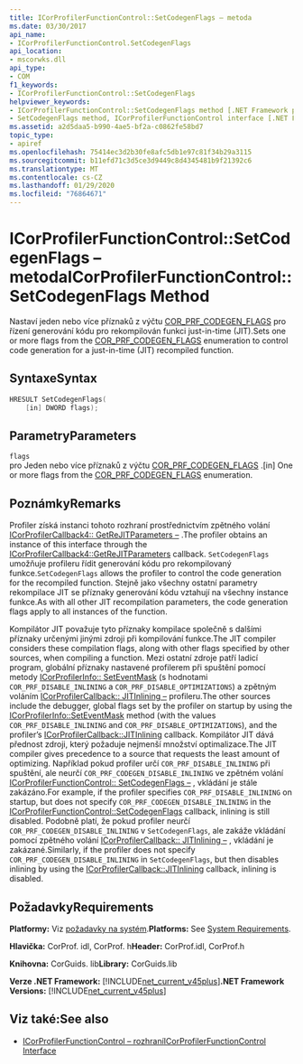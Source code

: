 ```yaml
---
title: ICorProfilerFunctionControl::SetCodegenFlags – metoda
ms.date: 03/30/2017
api_name:
- ICorProfilerFunctionControl.SetCodegenFlags
api_location:
- mscorwks.dll
api_type:
- COM
f1_keywords:
- ICorProfilerFunctionControl::SetCodegenFlags
helpviewer_keywords:
- ICorProfilerFunctionControl::SetCodegenFlags method [.NET Framework profiling]
- SetCodegenFlags method, ICorProfilerFunctionControl interface [.NET Framework profiling]
ms.assetid: a2d5daa5-b990-4ae5-bf2a-c0862fe58bd7
topic_type:
- apiref
ms.openlocfilehash: 75414ec3d2b30fe8afc5db1e97c81f34b29a3115
ms.sourcegitcommit: b11efd71c3d5ce3d9449c8d4345481b9f21392c6
ms.translationtype: MT
ms.contentlocale: cs-CZ
ms.lasthandoff: 01/29/2020
ms.locfileid: "76864671"
---
```

# <a name="icorprofilerfunctioncontrolsetcodegenflags-method"></a><span data-ttu-id="87032-102">ICorProfilerFunctionControl::SetCodegenFlags – metoda</span><span class="sxs-lookup"><span data-stu-id="87032-102">ICorProfilerFunctionControl::SetCodegenFlags Method</span></span>
<span data-ttu-id="87032-103">Nastaví jeden nebo více příznaků z výčtu [COR_PRF_CODEGEN_FLAGS](cor-prf-codegen-flags-enumeration.md) pro řízení generování kódu pro rekompilován funkci just-in-time (JIT).</span><span class="sxs-lookup"><span data-stu-id="87032-103">Sets one or more flags from the [COR_PRF_CODEGEN_FLAGS](cor-prf-codegen-flags-enumeration.md) enumeration to control code generation for a just-in-time (JIT) recompiled function.</span></span>  
  
## <a name="syntax"></a><span data-ttu-id="87032-104">Syntaxe</span><span class="sxs-lookup"><span data-stu-id="87032-104">Syntax</span></span>  
  
```cpp  
HRESULT SetCodegenFlags(  
    [in] DWORD flags);  
```  
  
## <a name="parameters"></a><span data-ttu-id="87032-105">Parametry</span><span class="sxs-lookup"><span data-stu-id="87032-105">Parameters</span></span>  
 `flags`  
 <span data-ttu-id="87032-106">pro Jeden nebo více příznaků z výčtu [COR_PRF_CODEGEN_FLAGS](cor-prf-codegen-flags-enumeration.md) .</span><span class="sxs-lookup"><span data-stu-id="87032-106">[in] One or more flags from the [COR_PRF_CODEGEN_FLAGS](cor-prf-codegen-flags-enumeration.md) enumeration.</span></span>  
  
## <a name="remarks"></a><span data-ttu-id="87032-107">Poznámky</span><span class="sxs-lookup"><span data-stu-id="87032-107">Remarks</span></span>  
 <span data-ttu-id="87032-108">Profiler získá instanci tohoto rozhraní prostřednictvím zpětného volání [ICorProfilerCallback4:: GetReJITParameters –](icorprofilercallback4-getrejitparameters-method.md) .</span><span class="sxs-lookup"><span data-stu-id="87032-108">The profiler obtains an instance of this interface through the [ICorProfilerCallback4::GetReJITParameters](icorprofilercallback4-getrejitparameters-method.md) callback.</span></span> <span data-ttu-id="87032-109">`SetCodegenFlags` umožňuje profileru řídit generování kódu pro rekompilovaný funkce.</span><span class="sxs-lookup"><span data-stu-id="87032-109">`SetCodegenFlags` allows the profiler to control the code generation for the recompiled function.</span></span> <span data-ttu-id="87032-110">Stejně jako všechny ostatní parametry rekompilace JIT se příznaky generování kódu vztahují na všechny instance funkce.</span><span class="sxs-lookup"><span data-stu-id="87032-110">As with all other JIT recompilation parameters, the code generation flags apply to all instances of the function.</span></span>  
  
 <span data-ttu-id="87032-111">Kompilátor JIT považuje tyto příznaky kompilace společně s dalšími příznaky určenými jinými zdroji při kompilování funkce.</span><span class="sxs-lookup"><span data-stu-id="87032-111">The JIT compiler considers these compilation flags, along with other flags specified by other sources, when compiling a function.</span></span>  <span data-ttu-id="87032-112">Mezi ostatní zdroje patří ladicí program, globální příznaky nastavené profilerem při spuštění pomocí metody [ICorProfilerInfo:: SetEventMask](icorprofilerinfo-seteventmask-method.md) (s hodnotami `COR_PRF_DISABLE_INLINING` a `COR_PRF_DISABLE_OPTIMIZATIONS`) a zpětným voláním [ICorProfilerCallback:: JITInlining –](icorprofilercallback-jitinlining-method.md) profileru.</span><span class="sxs-lookup"><span data-stu-id="87032-112">The other sources include the debugger, global flags set by the profiler on startup by using the [ICorProfilerInfo::SetEventMask](icorprofilerinfo-seteventmask-method.md) method (with the values `COR_PRF_DISABLE_INLINING` and `COR_PRF_DISABLE_OPTIMIZATIONS`), and the profiler’s [ICorProfilerCallback::JITInlining](icorprofilercallback-jitinlining-method.md) callback.</span></span>  <span data-ttu-id="87032-113">Kompilátor JIT dává přednost zdroji, který požaduje nejmenší množství optimalizace.</span><span class="sxs-lookup"><span data-stu-id="87032-113">The JIT compiler gives precedence to a source that requests the least amount of optimizing.</span></span>  <span data-ttu-id="87032-114">Například pokud profiler určí `COR_PRF_DISABLE_INLINING` při spuštění, ale neurčí `COR_PRF_CODEGEN_DISABLE_INLINING` ve zpětném volání [ICorProfilerFunctionControl:: SetCodegenFlags –](icorprofilerfunctioncontrol-setcodegenflags-method.md) , vkládání je stále zakázáno.</span><span class="sxs-lookup"><span data-stu-id="87032-114">For example, if the profiler specifies `COR_PRF_DISABLE_INLINING` on startup, but does not specify `COR_PRF_CODEGEN_DISABLE_INLINING` in the [ICorProfilerFunctionControl::SetCodegenFlags](icorprofilerfunctioncontrol-setcodegenflags-method.md) callback, inlining is still disabled.</span></span>  <span data-ttu-id="87032-115">Podobně platí, že pokud profiler neurčí `COR_PRF_CODEGEN_DISABLE_INLINING` v `SetCodegenFlags`, ale zakáže vkládání pomocí zpětného volání [ICorProfilerCallback:: JITInlining –](icorprofilercallback-jitinlining-method.md) , vkládání je zakázané.</span><span class="sxs-lookup"><span data-stu-id="87032-115">Similarly, if the profiler does not specify `COR_PRF_CODEGEN_DISABLE_INLINING` in `SetCodegenFlags`, but then disables inlining by using the [ICorProfilerCallback::JITInlining](icorprofilercallback-jitinlining-method.md) callback, inlining is disabled.</span></span>  
  
## <a name="requirements"></a><span data-ttu-id="87032-116">Požadavky</span><span class="sxs-lookup"><span data-stu-id="87032-116">Requirements</span></span>  
 <span data-ttu-id="87032-117">**Platformy:** Viz [požadavky na systém](../../../../docs/framework/get-started/system-requirements.md).</span><span class="sxs-lookup"><span data-stu-id="87032-117">**Platforms:** See [System Requirements](../../../../docs/framework/get-started/system-requirements.md).</span></span>  
  
 <span data-ttu-id="87032-118">**Hlavička:** CorProf. idl, CorProf. h</span><span class="sxs-lookup"><span data-stu-id="87032-118">**Header:** CorProf.idl, CorProf.h</span></span>  
  
 <span data-ttu-id="87032-119">**Knihovna:** CorGuids. lib</span><span class="sxs-lookup"><span data-stu-id="87032-119">**Library:** CorGuids.lib</span></span>  
  
 <span data-ttu-id="87032-120">**Verze .NET Framework:** [!INCLUDE[net_current_v45plus](../../../../includes/net-current-v45plus-md.md)]</span><span class="sxs-lookup"><span data-stu-id="87032-120">**.NET Framework Versions:** [!INCLUDE[net_current_v45plus](../../../../includes/net-current-v45plus-md.md)]</span></span>  
  
## <a name="see-also"></a><span data-ttu-id="87032-121">Viz také:</span><span class="sxs-lookup"><span data-stu-id="87032-121">See also</span></span>

- [<span data-ttu-id="87032-122">ICorProfilerFunctionControl – rozhraní</span><span class="sxs-lookup"><span data-stu-id="87032-122">ICorProfilerFunctionControl Interface</span></span>](icorprofilerfunctioncontrol-interface.md)
